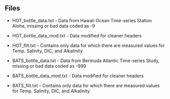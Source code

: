 ## Files

* HOT_bottle_data.txt - Data from Hawaii Ocean Time-series Station Aloha, missing or bad data coded as -9
* HOT_bottle_data_mod.txt - Data modified for cleaner headers
* HOT_filt.txt - Contains only data for which there are measured values for Temp. Salinity, DIC, and Alkalinity

* BATS_bottle_data.txt - Data from Bermuda Atlantic Time-series Study, missing or bad data coded as -999
* BATS_bottle_data_mod.txt - Data modified for cleaner headers
* BATS_filt.txt - Contains only data for which there are measured values for Temp. Salinity, DIC, and Alkalinity
